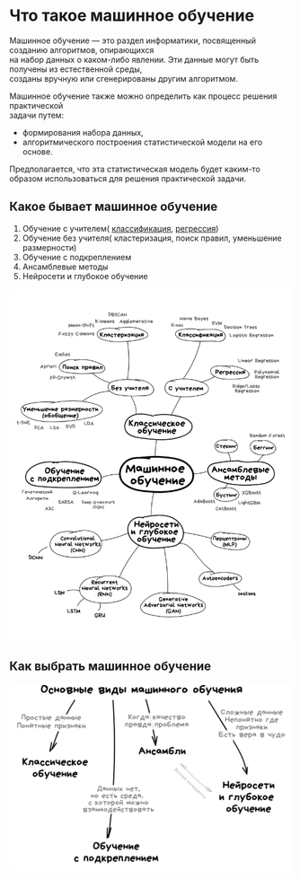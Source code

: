 # Что такое машинное обучение  
  
Машинное обучение — это раздел информатики, посвященный созданию алгоритмов, опирающихся   
на набор данных о каком-либо явлении. Эти данные могут быть получены из естественной среды,   
созданы вручную или сгенерированы другим алгоритмом.  
  
Машинное обучение также можно определить как процесс решения практической  
задачи путем:

 - формирования набора данных, 
 - алгоритмического построения статистической модели на его основе.   
  
Предполагается, что эта статистическая модель будет каким-то образом использоваться для решения практической задачи. 

## Какое бывает машинное обучение  


1. Обучение с учителем(
    [классификация](/supervised_ML/classification/README.md), 
    [регрессия](/supervised_ML/regression/README.md))
2. Обучение без учителя(
   кластеризация,
   поиск правил,
   уменьшение размерности)
3. Обучение с подкреплением
4. Ансамблевые методы 
5. Нейросети и глубокое обучение

![Screen Shot](extras/ml_schema.png)

## Как выбрать машинное обучение 

![Screen Shot](extras/ml_schema02.jpg)

